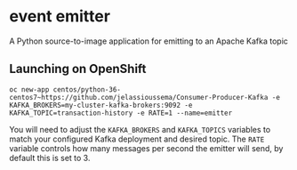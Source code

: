 # event emitter
A Python source-to-image application for emitting to an Apache Kafka topic

## Launching on OpenShift

```
oc new-app centos/python-36-centos7~https://github.com/jelassioussema/Consumer-Producer-Kafka -e KAFKA_BROKERS=my-cluster-kafka-brokers:9092 -e KAFKA_TOPIC=transaction-history -e RATE=1 --name=emitter
```

You will need to adjust the `KAFKA_BROKERS` and `KAFKA_TOPICS` variables to
match your configured Kafka deployment and desired topic. The `RATE` variable
controls how many messages per second the emitter will send, by default this
is set to 3.

